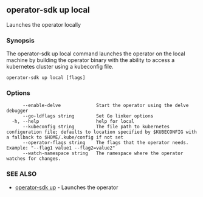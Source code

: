 ## operator-sdk up local

Launches the operator locally

### Synopsis

The operator-sdk up local command launches the operator on the local machine
by building the operator binary with the ability to access a
kubernetes cluster using a kubeconfig file.


```
operator-sdk up local [flags]
```

### Options

```
      --enable-delve             Start the operator using the delve debugger
      --go-ldflags string        Set Go linker options
  -h, --help                     help for local
      --kubeconfig string        The file path to kubernetes configuration file; defaults to location specified by $KUBECONFIG with a fallback to $HOME/.kube/config if not set
      --operator-flags string    The flags that the operator needs. Example: "--flag1 value1 --flag2=value2"
      --watch-namespace string   The namespace where the operator watches for changes.
```

### SEE ALSO

* [operator-sdk up](operator-sdk_up.md)	 - Launches the operator

